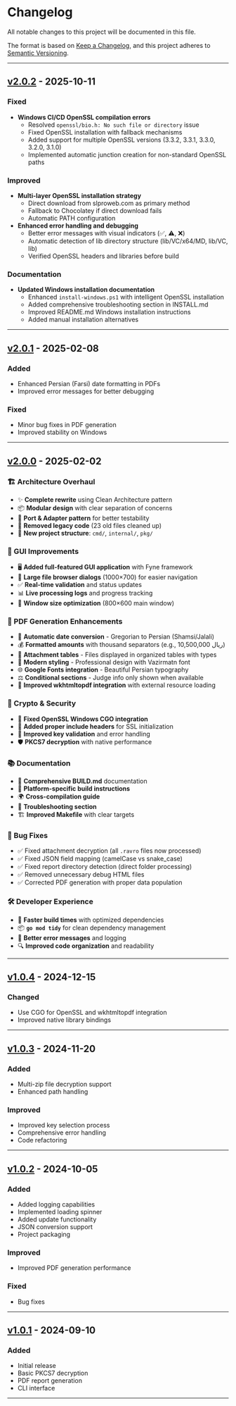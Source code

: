 # Changelog

All notable changes to this project will be documented in this file.

The format is based on [Keep a Changelog](https://keepachangelog.com/en/1.0.0/),
and this project adheres to [Semantic Versioning](https://semver.org/spec/v2.0.0.html).

---

## [v2.0.2] - 2025-10-11

### Fixed
- **Windows CI/CD OpenSSL compilation errors**
  - Resolved `openssl/bio.h: No such file or directory` issue
  - Fixed OpenSSL installation with fallback mechanisms
  - Added support for multiple OpenSSL versions (3.3.2, 3.3.1, 3.3.0, 3.2.0, 3.1.0)
  - Implemented automatic junction creation for non-standard OpenSSL paths

### Improved
- **Multi-layer OpenSSL installation strategy**
  - Direct download from slproweb.com as primary method
  - Fallback to Chocolatey if direct download fails
  - Automatic PATH configuration
- **Enhanced error handling and debugging**
  - Better error messages with visual indicators (✅, ⚠️, ❌)
  - Automatic detection of lib directory structure (lib/VC/x64/MD, lib/VC, lib)
  - Verified OpenSSL headers and libraries before build

### Documentation
- **Updated Windows installation documentation**
  - Enhanced `install-windows.ps1` with intelligent OpenSSL installation
  - Added comprehensive troubleshooting section in INSTALL.md
  - Improved README.md Windows installation instructions
  - Added manual installation alternatives

---

## [v2.0.1] - 2025-02-08

### Added
- Enhanced Persian (Farsi) date formatting in PDFs
- Improved error messages for better debugging

### Fixed
- Minor bug fixes in PDF generation
- Improved stability on Windows

---

## [v2.0.0] - 2025-02-02

### 🏗️ Architecture Overhaul
- ✨ **Complete rewrite** using Clean Architecture pattern
- 📦 **Modular design** with clear separation of concerns
- 🔌 **Port & Adapter pattern** for better testability
- 🧹 **Removed legacy code** (23 old files cleaned up)
- 📁 **New project structure**: `cmd/`, `internal/`, `pkg/`

### 🎨 GUI Improvements
- 🖥️ **Added full-featured GUI application** with Fyne framework
- 📂 **Large file browser dialogs** (1000×700) for easier navigation
- ✅ **Real-time validation** and status updates
- 📊 **Live processing logs** and progress tracking
- 🎯 **Window size optimization** (800×600 main window)

### 📄 PDF Generation Enhancements
- 📅 **Automatic date conversion** - Gregorian to Persian (Shamsi/Jalali)
- 💰 **Formatted amounts** with thousand separators (e.g., 10,500,000 ریال)
- 📎 **Attachment tables** - Files displayed in organized tables with types
- 🎨 **Modern styling** - Professional design with Vazirmatn font
- 🌐 **Google Fonts integration** - Beautiful Persian typography
- ⚖️ **Conditional sections** - Judge info only shown when available
- 🔧 **Improved wkhtmltopdf integration** with external resource loading

### 🔐 Crypto & Security
- 🔧 **Fixed OpenSSL Windows CGO integration**
- 📝 **Added proper include headers** for SSL initialization
- 🔑 **Improved key validation** and error handling
- 🛡️ **PKCS7 decryption** with native performance

### 📚 Documentation
- 📝 **Comprehensive BUILD.md** documentation
- 🔨 **Platform-specific build instructions**
- 🌍 **Cross-compilation guide**
- 🐛 **Troubleshooting section**
- 🏗️ **Improved Makefile** with clear targets

### 🐛 Bug Fixes
- ✅ Fixed attachment decryption (all `.ravro` files now processed)
- ✅ Fixed JSON field mapping (camelCase vs snake_case)
- ✅ Fixed report directory detection (direct folder processing)
- ✅ Removed unnecessary debug HTML files
- ✅ Corrected PDF generation with proper data population

### 🛠️ Developer Experience
- 🚀 **Faster build times** with optimized dependencies
- 📦 **`go mod tidy`** for clean dependency management
- 🎯 **Better error messages** and logging
- 🔍 **Improved code organization** and readability

---

## [v1.0.4] - 2024-12-15

### Changed
- Use CGO for OpenSSL and wkhtmltopdf integration
- Improved native library bindings

---

## [v1.0.3] - 2024-11-20

### Added
- Multi-zip file decryption support
- Enhanced path handling

### Improved
- Improved key selection process
- Comprehensive error handling
- Code refactoring

---

## [v1.0.2] - 2024-10-05

### Added
- Added logging capabilities
- Implemented loading spinner
- Added update functionality
- JSON conversion support
- Project packaging

### Improved
- Improved PDF generation performance

### Fixed
- Bug fixes

---

## [v1.0.1] - 2024-09-10

### Added
- Initial release
- Basic PKCS7 decryption
- PDF report generation
- CLI interface

---

[v2.0.2]: https://github.com/ravro-ir/ravro_dcrpt/releases/tag/v2.0.2
[v2.0.1]: https://github.com/ravro-ir/ravro_dcrpt/releases/tag/v2.0.1
[v2.0.0]: https://github.com/ravro-ir/ravro_dcrpt/releases/tag/v2.0.0
[v1.0.4]: https://github.com/ravro-ir/ravro_dcrpt/releases/tag/v1.0.4
[v1.0.3]: https://github.com/ravro-ir/ravro_dcrpt/releases/tag/v1.0.3
[v1.0.2]: https://github.com/ravro-ir/ravro_dcrpt/releases/tag/v1.0.2
[v1.0.1]: https://github.com/ravro-ir/ravro_dcrpt/releases/tag/v1.0.1

